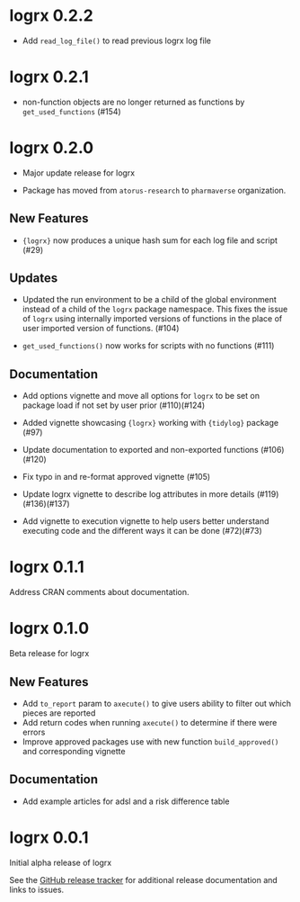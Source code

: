 # logrx 0.2.2

- Add `read_log_file()` to read previous logrx log file

# logrx 0.2.1

 - non-function objects are no longer returned as functions by `get_used_functions` (#154)

# logrx 0.2.0

 - Major update release for logrx
 
 - Package has moved from `atorus-research` to `pharmaverse` organization.


## New Features 

  - `{logrx}` now produces a unique hash sum for each log file and script (#29)

## Updates

  - Updated the run environment to be a child of the global environment instead of a child of the `logrx` package namespace.  This fixes the issue of `logrx` using internally imported versions of functions in the place of user imported version of functions. (#104)
  
  - `get_used_functions()` now works for scripts with no functions (#111)

## Documentation

  - Add options vignette and move all options for `logrx` to be set on package load if not set by user prior (#110)(#124)

  - Added vignette showcasing `{logrx}` working with `{tidylog}` package (#97)
  
  - Update documentation to exported and non-exported functions (#106)(#120)

  - Fix typo in and re-format approved vignette (#105)

  - Update logrx vignette to describe log attributes in more details (#119)(#136)(#137)

  - Add vignette to execution vignette to help users better understand executing code and the different ways it can be done (#72)(#73)

# logrx 0.1.1

Address CRAN comments about documentation.

# logrx 0.1.0

Beta release for logrx 

## New Features 

  - Add `to_report` param to `axecute()` to give users ability to filter out which pieces are reported
  - Add return codes when running `axecute()` to determine if there were errors
  - Improve approved packages use with new function `build_approved()` and corresponding vignette

## Documentation

  - Add example articles for adsl and a risk difference table

# logrx 0.0.1

Initial alpha release of logrx

See the [GitHub release tracker](https://github.com/pharmaverse/logrx/releases) for additional release documentation and links to issues. 
